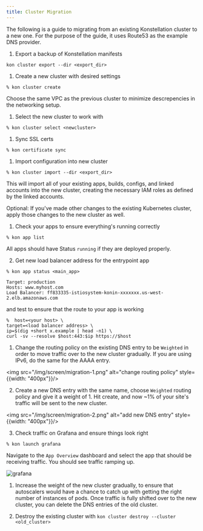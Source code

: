 ```yaml
---
title: Cluster Migration
---
```


The following is a guide to migrating from an existing Konstellation cluster to a new one. For the purpose of the guide, it uses Route53 as the example DNS provider.

1. Export a backup of Konstellation manifests

 ```
 kon cluster export --dir <export_dir>
 ```

1. Create a new cluster with desired settings

 ```
 % kon cluster create
 ```

 Choose the same VPC as the previous cluster to minimize descrepencies in the networking setup.

1. Select the new cluster to work with

 ```
 % kon cluster select <newcluster>
 ```

1. Sync SSL certs

 ```
 % kon certificate sync
 ```

1. Import configuration into new cluster

 ```
 % kon cluster import --dir <export_dir>
 ```

 This will import all of your existing apps, builds, configs, and linked accounts into the new cluster, creating the necessary IAM roles as defined by the linked accounts.

 Optional: If you've made other changes to the existing Kubernetes cluster, apply those changes to the new cluster as well.

1. Check your apps to ensure everything's running correctly

 ```
 % kon app list
 ```

 All apps should have Status `running` if they are deployed properly.

2. Get new load balancer address for the entrypoint app

 ```
 % kon app status <main_app>

 Target: production
 Hosts: www.myhost.com
 Load Balancer: ff833335-istiosystem-konin-xxxxxxx.us-west-2.elb.amazonaws.com
 ```

 and test to ensure that the route to your app is working

 ```
 %  host=<your host> \
 target=<load balancer address> \
 ip=$(dig +short x.example | head -n1) \
 curl -sv --resolve $host:443:$ip https://$host
 ```

1. Change the routing policy on the existing DNS entry to be `Weighted` in order to move traffic over to the new cluster gradually. If you are using IPv6, do the same for the AAAA entry.

 <img src="/img/screen/migration-1.png" alt="change routing policy" style={{width: "400px"}}/>

2. Create a new DNS entry with the same name, choose `Weighted` routing policy and give it a weight of 1. Hit create, and now ~1% of your site's traffic will be sent to the new cluster.

 <img src="/img/screen/migration-2.png" alt="add new DNS entry" style={{width: "400px"}}/>

3. Check traffic on Grafana and ensure things look right

 ```
 % kon launch grafana
 ```

 Navigate to the `App Overview` dashboard and select the app that should be receiving traffic. You should see traffic ramping up.

 ![grafana](/img/screen/migration-3.png)

1. Increase the weight of the new cluster gradually, to ensure that autoscalers would have a chance to catch up with getting the right number of instances of pods. Once traffic is fully shifted over to the new cluster, you can delete the DNS entries of the old cluster.

1. Destroy the existing cluster with `kon cluster destroy --cluster <old_cluster>`

